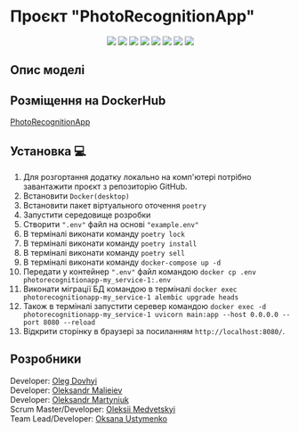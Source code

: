 # Проєкт "PhotoRecognitionApp"
<p align="center">
   <img src="https://img.shields.io/badge/Language-Python-9cf">
   <img src="https://img.shields.io/badge/FastAPI-0.95.1-brightgreen">
   <img src="https://img.shields.io/badge/SQLAlchemy-2.0-orange">
   <img src="https://img.shields.io/badge/Pytest-7.3.0-informational">
   <img src="https://img.shields.io/badge/Language-HTML-purple">
   <img src="https://img.shields.io/badge/Language-CSS-blue">
   <img src="https://img.shields.io/badge/Library-TensorFlow-pink">
   <img src="https://img.shields.io/badge/License-MIT-yellow">
</p>

## Опис моделі


## Розміщення на DockerHub 
<a href="https://hub.docker.com/r/ustymenko/data_science/tags">PhotoRecognitionApp</a>

## Установка 💻

1. Для розгортання додатку локально на комп'ютері потрібно завантажити проєкт з репозиторію GitHub.
2. Встановити ```Docker(desktop)```
3. Встановити пакет віртуального оточення ```poetry```
4. Запустити середовище розробки 
5. Створити ```".env"``` файл на основі ```"example.env"```
6. В терміналі виконати команду ```poetry lock```
7. В терміналі виконати команду ```poetry install```
8. В терміналі виконати команду ```poetry sell```
9. В терміналі виконати команду ```docker-compose up -d```
10. Передати у контейнер ```".env"``` файл командою ```docker cp .env photorecognitionapp-my_service-1:.env```
11. Виконати міграції БД командою в терміналі ```docker exec photorecognitionapp-my_service-1 alembic upgrade heads```
12. Також в терміналі запустити серевер командою ```docker exec -d photorecognitionapp-my_service-1 uvicorn main:app --host 0.0.0.0 --port 8080 --reload```
13. Відкрити сторінку в браузері за посиланням ```http://localhost:8080/```.
 
## Розробники
<div align="">
  Developer: <a href="https://github.com/OlegDovhyi">Oleg Dovhyi</a><br>
  Developer: <a href="https://github.com/Nevskiy911">Oleksandr Malieiev</a><br>
  Developer: <a href="https://github.com/CadejoBlanko">Oleksandr Martyniuk</a><br>
  Scrum Master/Developer: <a href="https://github.com/GhosteLLoS">Oleksii Medvetskyi</a><br>
  Team Lead/Developer: <a href="https://github.com/UstymenkoOB">Oksana Ustymenko</a><br>
</div>
